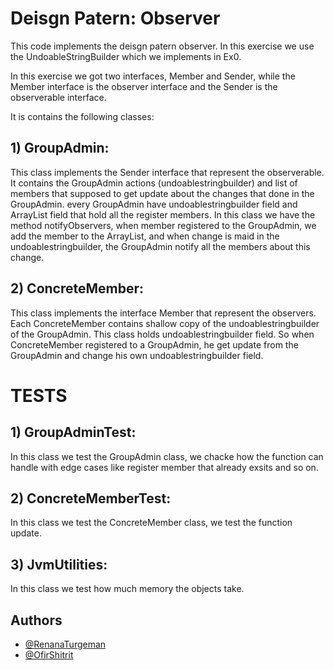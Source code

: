 
# Deisgn Patern: Observer 

This code implements the deisgn patern observer.
In this exercise we use  the UndoableStringBuilder which we implements in Ex0.

In this exercise we got two interfaces, Member and Sender, while the Member interface is the observer interface and the Sender is the observerable interface.

It is contains the following classes:
## 1) GroupAdmin: 
This class implements the Sender interface that represent the observerable. It contains the GroupAdmin actions (undoablestringbuilder) and list of members that supposed to get update about the changes that done in the GroupAdmin.
every GroupAdmin have undoablestringbuilder field and ArrayList field that hold all the register members.
In this class we have the method notifyObservers, when member registered to the GroupAdmin, we add the member to the ArrayList, and when change is maid in the undoablestringbuilder, the GroupAdmin notify all the members about this change.

## 2) ConcreteMember:
This class implements the interface Member that represent the observers. Each ConcreteMember contains shallow copy of the undoablestringbuilder of the GroupAdmin.
This class holds undoablestringbuilder field. So when ConcreteMember registered to a GroupAdmin, he get update from the GroupAdmin and change his own undoablestringbuilder field.
 
# TESTS
## 1) GroupAdminTest:
In this class we test the GroupAdmin class, we chacke how the function can handle with edge cases like register member that already exsits and so on.
## 2) ConcreteMemberTest:
In this class we test the ConcreteMember class, we test the function update.
## 3)  JvmUtilities:
In this class we test how much memory the objects take.


## Authors

- [@RenanaTurgeman](https://github.com/RenanaTurgeman/EX1--StringBuilder)
- [@OfirShitrit](https://github.com/RenanaTurgeman/EX1--StringBuilder)
